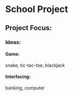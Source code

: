 
# School Project

## Project Focus: 

### Ideas:

#### Game:

snake, 
tic-tac-toe, 
blackjack

#### Interfacing:

banking, 
computer


